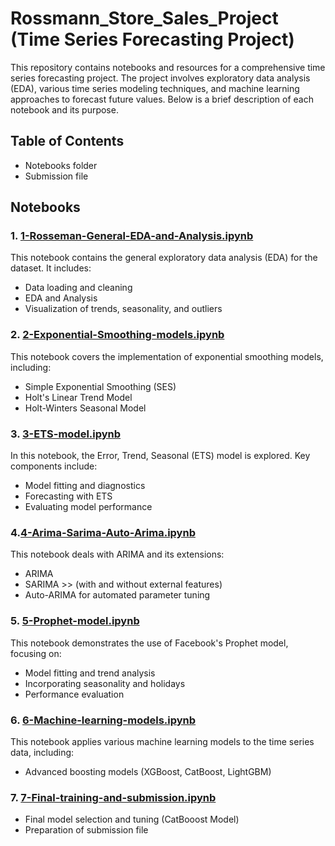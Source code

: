 # Rossmann_Store_Sales_Project (Time Series Forecasting Project)

This repository contains notebooks and resources for a comprehensive time series forecasting project. The project involves exploratory data analysis (EDA), various time series modeling techniques, and machine learning approaches to forecast future values. Below is a brief description of each notebook and its purpose.

## Table of Contents
- Notebooks folder
- Submission file

## Notebooks

### 1. [1-Rosseman-General-EDA-and-Analysis.ipynb](https://github.com/Nadaalswah/Rossmann_Store_Sales_Project/blob/main/Notebooks/1-Rosseman-General-EDA-and-Analysis.ipynb)
This notebook contains the general exploratory data analysis (EDA) for the dataset. It includes:
- Data loading and cleaning
- EDA and Analysis 
- Visualization of trends, seasonality, and outliers


### 2. [2-Exponential-Smoothing-models.ipynb](https://github.com/Nadaalswah/Rossmann_Store_Sales_Project/blob/main/Notebooks/2-Exponential-Smoothing-models.ipynb)
This notebook covers the implementation of exponential smoothing models, including:
- Simple Exponential Smoothing (SES)
- Holt's Linear Trend Model
- Holt-Winters Seasonal Model

### 3. [3-ETS-model.ipynb](https://github.com/Nadaalswah/Rossmann_Store_Sales_Project/blob/main/Notebooks/3-ETS-model.ipynb)
In this notebook, the Error, Trend, Seasonal (ETS) model is explored. Key components include:
- Model fitting and diagnostics
- Forecasting with ETS
- Evaluating model performance

### 4.[4-Arima-Sarima-Auto-Arima.ipynb](https://github.com/Nadaalswah/Rossmann_Store_Sales_Project/blob/main/Notebooks/4-Arima-Sarima-Auto-Arima.ipynb)
This notebook deals with ARIMA and its extensions:
- ARIMA 
- SARIMA >> (with and without external features)
- Auto-ARIMA for automated parameter tuning

### 5. [5-Prophet-model.ipynb](https://github.com/Nadaalswah/Rossmann_Store_Sales_Project/blob/main/Notebooks/5-Prophet-model.ipynb)
This notebook demonstrates the use of Facebook's Prophet model, focusing on:
- Model fitting and trend analysis
- Incorporating seasonality and holidays
- Performance evaluation

### 6. [6-Machine-learning-models.ipynb](https://github.com/Nadaalswah/Rossmann_Store_Sales_Project/blob/main/Notebooks/6-Machine-learning-models.ipynb)
This notebook applies various machine learning models to the time series data, including:
- Advanced boosting models (XGBoost, CatBoost, LightGBM)

### 7. [7-Final-training-and-submission.ipynb](https://github.com/Nadaalswah/Rossmann_Store_Sales_Project/blob/main/Notebooks/7-Final-training-and-submission.ipynb)
- Final model selection and tuning (CatBooost Model)
- Preparation of submission file

